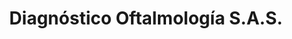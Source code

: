 ---
title: "Diagnóstico Oftalmología S.A.S."
url: /pereira/diagnostico-oftalmologia-s-a-s/
shop: Optiker
---